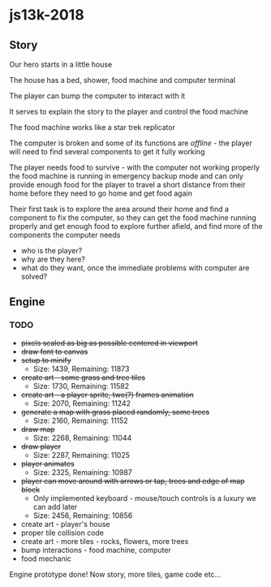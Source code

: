 # js13k-2018

## Story

Our hero starts in a little house

The house has a bed, shower, food machine and computer terminal

The player can bump the computer to interact with it

It serves to explain the story to the player and control the food machine

The food machine works like a star trek replicator

The computer is broken and some of its functions are *offline* - the player will
need to find several components to get it fully working

The player needs food to survive - with the computer not working properly the
food machine is running in emergency backup mode and can only provide enough
food for the player to travel a short distance from their home before they need
to go home and get food again

Their first task is to explore the area around their home and find a component
to fix the computer, so they can get the food machine running properly and
get enough food to explore further afield, and find more of the components the
computer needs

- who is the player?
- why are they here?
- what do they want, once the immediate problems with computer are solved?

## Engine

### TODO
- ~~pixels scaled as big as possible centered in viewport~~
- ~~draw font to canvas~~
- ~~setup to minify~~
  - Size: 1439, Remaining: 11873
- ~~create art - some grass and tree tiles~~
  - Size: 1730, Remaining: 11582
- ~~create art - a player sprite, two(?) frames animation~~
  - Size: 2070, Remaining: 11242
- ~~generate a map with grass placed randomly, some trees~~
  - Size: 2160, Remaining: 11152
- ~~draw map~~
  - Size: 2268, Remaining: 11044
- ~~draw player~~
  - Size: 2287, Remaining: 11025
- ~~player animates~~
  - Size: 2325, Remaining: 10987
- ~~player can move around with arrows or tap, trees and edge of map block~~
  - Only implemented keyboard - mouse/touch controls is a luxury we can add
    later
  - Size: 2456, Remaining: 10856
- create art - player's house
- proper tile collision code
- create art - more tiles - rocks, flowers, more trees
- bump interactions - food machine, computer
- food mechanic

Engine prototype done! Now story, more tiles, game code etc...
